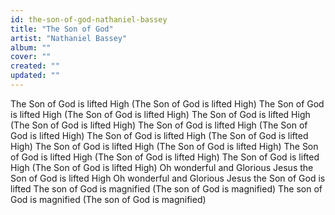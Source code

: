 ```yaml
---
id: the-son-of-god-nathaniel-bassey
title: "The Son of God"
artist: "Nathaniel Bassey"
album: ""
cover: ""
created: ""
updated: ""
---
```


The Son of God is lifted High
(The Son of God is lifted High)
The Son of God is lifted High
(The Son of God is lifted High)
The Son of God is lifted High
(The Son of God is lifted High)
The Son of God is lifted High
(The Son of God is lifted High)
The Son of God is lifted High
(The Son of God is lifted High)
The Son of God is lifted High
(The Son of God is lifted High)
The Son of God is lifted High
(The Son of God is lifted High)
The Son of God is lifted High
(The Son of God is lifted High)
Oh wonderful and Glorious
Jesus the Son of God is lifted High
Oh wonderful and Glorious
Jesus the Son of God is lifted
The son of God is magnified
(Thе son of God is magnified)
The son of God is magnified
(Thе son of God is magnified)